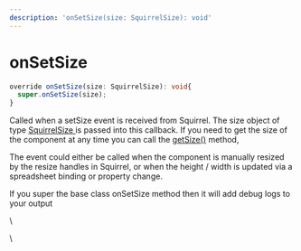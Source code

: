 ```yaml
---
description: 'onSetSize(size: SquirrelSize): void'
---
```


# onSetSize

```typescript
override onSetSize(size: SquirrelSize): void{
  super.onSetSize(size);
}
```

Called when a setSize event is received from Squirrel. The size object of type [SquirrelSize ](../classes/squirrelsize.md)is passed into this callback.  If you need to get the size of the component at any time you can call the [getSize()](../methods/getsize.md) method,

The event could either be called when the component is manually resized by the resize handles in Squirrel, or when the height / width is updated via a spreadsheet binding or property change.

If you super the base class onSetSize method then it will add debug logs to your output

\


\
